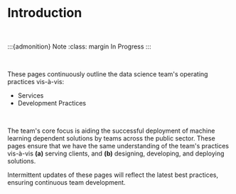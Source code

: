 <br>

# Introduction

<br>

:::{admonition} Note
:class: margin
In Progress
:::

<br>

These pages continuously outline the data science team's operating practices vis-à-vis:

<ul class="special">
    <li>Services</li>
    <li>Development Practices</li>
</ul>

<br>

The team's core focus is aiding the successful deployment of machine learning dependent solutions by teams across the 
public sector.  These pages ensure that we have the same understanding of the team's practices vis-à-vis **(a)** serving 
clients, and **(b)** designing, developing, and deploying solutions.  

Intermittent updates of these pages will reflect the latest best practices, ensuring continuous team development.

<br>
<br>
<br>
<br>

<br>
<br>
<br>
<br>
